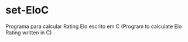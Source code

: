 # set-EloC
Programa para calcular Rating Elo escrito em C (Program to calculate Elo Rating written in C)
